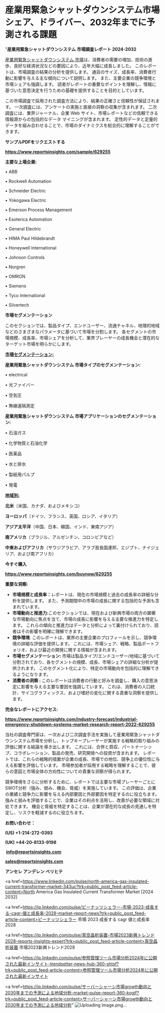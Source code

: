 # 産業用緊急シャットダウンシステム市場シェア、ドライバー、2032年までに予測される課題

"<strong>産業用緊急シャットダウンシステム 市場調査レポート 2024-2032</strong>

<a href=https://www.reportsinsights.com/sample/629255>産業用緊急シャットダウンシステム 市場</a>は、消費者の需要の増加、技術の進歩、良好な経済状況などの要因により、近年大幅に成長しました。 このレポートは、市場調査の結果の分析を提供します。 通貨のサイズ、成長率、消費者行動に影響を与える主な傾向について説明します。 また、主要企業の競争環境と市場シェアも強調します。 読者がレポートの重要なポイントを理解し、情報に基づいた意思決定を行うための基礎を提供することを目的としています。

この市場調査で採用された調査方法により、結果の正確さと信頼性が保証されます。 一次調査には、アンケートの実施と直接の洞察の収集が含まれます。 二次調査には、業界ジャーナル、企業 Web サイト、市場レポートなどの信頼できる情報源からの包括的なデータ マイニングが含まれます。 定性的データと定量的データを組み合わせることで、市場のダイナミクスを総合的に理解することができます。

<strong><b>サンプルPDFをリクエストする</b></strong>

<a href=https://www.reportsinsights.com/sample/629255><strong><u>https://www.reportsinsights.com/sample/629255</u></strong></a>

<strong>主要な上場企業:</strong>

• ABB

• Rockwell Automation

• Schneider Electric

• Yokogawa Electric

• Emerson Process Management

• Esoterica Automation

• General Electric

• HIMA Paul Hildebrandt

• Honeywell International

• Johnson Controls

• Norgren

• OMRON

• Siemens

• Tyco International

• Silvertech

<strong>市場セグメンテーション</strong>

このセクションでは、製品タイプ、エンドユーザー、流通チャネル、地理的地域などのさまざまなパラメータに基づいて市場を分割します。 各セグメントの市場規模、成長率、市場シェアを分析して、業界プレーヤーの成長機会と潜在的なターゲット市場を明らかにします。

<strong><u>市場セグメンテーション</u></strong><strong><u>:</u></strong>

<strong>産業用緊急シャットダウンシステム 市場タイプのセグメンテーション:</strong>

• electrical

• 光ファイバー

• 空気圧

• 無線遠隔測定

<strong>産業用緊急シャットダウンシステム 市場アプリケーションのセグメンテーション:</strong>

• 石油ガス

• 化学物質と石油化学

• 医薬品

• 水と排水

• 製紙用パルプ

• 発電

<strong><u>地域別</u></strong><strong><u>:</u></strong>

<strong>北米</strong>（米国、カナダ、およびメキシコ）

<strong>ヨーロッパ</strong>（ドイツ、フランス、英国、ロシア、イタリア）

<strong>アジア太平洋</strong>（中国、日本、韓国、インド、東南アジア）

<strong>南アメリカ</strong>（ブラジル、アルゼンチン、コロンビアなど）

<strong>中東およびアフリカ</strong>（サウジアラビア、アラブ首長国連邦、エジプト、ナイジェリア、および南アフリカ）

<strong>今すぐ購入</strong>

<a href=https://www.reportsinsights.com/buynow/629255><strong><u>https://www.reportsinsights.com/buynow/629255</u></strong></a>

<strong>重要な洞察:</strong>
<ul>
  <li><strong>市場規模と成長率：</strong>レポートは、現在の市場規模と過去の成長率の詳細な分析を提供します。 また、予測期間中の市場の成長に関する包括的な予測も含まれています。</li>
  <li><strong>市場動向と推進力:</strong>このセクションでは、現在および新興市場の両方の顕著な市場動向に焦点を当て、市場の成長に影響を与える主要な推進力を特定します。 これらの傾向と推進力はデータと分析によって裏付けられており、読者はその影響を明確に理解できます。</li>
  <li><strong>競争環境</strong>: このレポートは、業界の主要企業のプロフィールを示し、競争環境の詳細な評価を提供します。 これには、市場シェア、戦略、製品ポートフォリオ、および最近の開発に関する情報が含まれます。</li>
  <li><strong>市場セグメンテーション: </strong>市場は製品タイプ/エンドユーザー/地域に基づいて分割されており、各セグメントの規模、成長、市場シェアの詳細な分析が提供されます。 このセグメント化により、特定の市場動向を包括的に理解できるようになります。</li>
  <li><strong>消費者の洞察 : </strong>このレポートは消費者の行動と好みを調査し、購入の意思決定に影響を与える主要な要因を強調しています。 これは、消費者の人口統計、サイコグラフィックス、および嗜好の変化に関する貴重な洞察を提供します。</li>
</ul>
<strong>完全なレポートにアクセス:</strong>

<a href=https://www.reportsinsights.com/industry-forecast/industrial-emergency-shutdown-systems-market-research-report-2022-629255><strong><u><b>https://www.reportsinsights.com/industry-forecast/industrial-emergency-shutdown-systems-market-research-report-2022-629255</b></u></strong></a>

当社の調査専門家は、一次および二次調査手法を実施して産業用緊急シャットダウンシステム市場を分析し、トップキープレーヤーが実施する戦略的取り組みの評価に関する結論を導き出します。 これには、合併と買収、パートナーシップ、コラボレーション、製品の発売、研究開発への投資が含まれます。 レポートでは、これらの戦略的措置が企業の成長、市場での地位、競争上の優位性に与える影響を評価しています。 市場参加者が採用する戦略を理解することで、彼らの意図と市場全体の方向性についての貴重な洞察が得られます。

競争環境をさらに分析するために、レポートでは主要な市場プレーヤーごとにSWOT分析（強み、弱み、機会、脅威）を実施しています。 この評価は、企業の業績と競争力に影響を与える内部要因と外部要因を特定するのに役立ちます。 強みと弱みを評価することで、企業はその利点を活用し、改善が必要な領域に対処できます。 機会と脅威を特定することは、企業が潜在的な成長の見通しを特定し、リスクを軽減するのに役立ちます。

<strong>お問い合わせ：</strong>

<strong>(US) +1-214-272-0393</strong>

<strong>(UK) +44-20-8133-9198</strong>

<strong> </strong><a href=info@reportsinsights.com><strong><u>info@reportsinsights.com</u></strong></a>

<a href=sales@reportsinsights.com><strong><u>sales@reportsinsights.com</u></strong></a>

<strong>アンセレ アンデレン ベリヒテ</strong>

<a href=https://www.linkedin.com/pulse/north-america-gas-insulated-current-transformer-market-343uc?trk=public_post_feed-article-content>North America Gas Insulated Current Transformer Market [2024 2032]</a>

<a href=https://jp.linkedin.com/pulse/ピーナッツシェラー-市場-2023-成長する-cagr-値と成長率-2028-market-report-news?trk=public_post_feed-article-content>ピーナッツシェラー 市場 2023 成長する cagr 値と成長率 2028</a>

<a href=https://jp.linkedin.com/pulse/真空晶析装置-市場2023新興トレンド2028-reports-insights-expert?trk=public_post_feed-article-content>真空晶析装置 市場2023新興トレンド2028</a>

<a href=https://jp.linkedin.com/pulse/参照管理ツール市場分析2024年に公開された最新インサイト-trendsetter-news-hub-360-shtsf?trk=public_post_feed-article-content>参照管理ツール市場分析2024年に公開された最新インサイト</a>

<a href=https://jp.linkedin.com/pulse/サーバーシャーシ市場growth動向と2030年までの予測による地域分析-market-pulse-report-360-kogjf?trk=public_post_feed-article-content>サーバーシャーシ市場growth動向と2030年までの予測による地域分析</a>"
![Uploading image.png…]()
